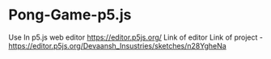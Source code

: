 # Pong-Game-p5.js
Use In p5.js web editor 
https://editor.p5js.org/
Link of editor
Link of project - https://editor.p5js.org/Devaansh_Insustries/sketches/n28YgheNa
